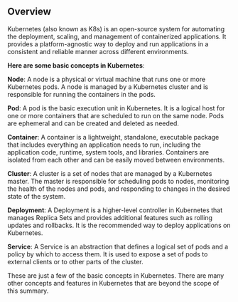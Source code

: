 ## Overview

Kubernetes (also known as K8s) is an open-source system for automating the deployment, scaling, and management of containerized applications. It provides a platform-agnostic way to deploy and run applications in a consistent and reliable manner across different environments.

**Here are some basic concepts in Kubernetes**:

**Node**: A node is a physical or virtual machine that runs one or more Kubernetes pods. A node is managed by a Kubernetes cluster and is responsible for running the containers in the pods.

**Pod**: A pod is the basic execution unit in Kubernetes. It is a logical host for one or more containers that are scheduled to run on the same node. Pods are ephemeral and can be created and deleted as needed.

**Container**: A container is a lightweight, standalone, executable package that includes everything an application needs to run, including the application code, runtime, system tools, and libraries. Containers are isolated from each other and can be easily moved between environments.

**Cluster**: A cluster is a set of nodes that are managed by a Kubernetes master. The master is responsible for scheduling pods to nodes, monitoring the health of the nodes and pods, and responding to changes in the desired state of the system.

**Deployment**: A Deployment is a higher-level controller in Kubernetes that manages Replica Sets and provides additional features such as rolling updates and rollbacks. It is the recommended way to deploy applications on Kubernetes.

**Service**: A Service is an abstraction that defines a logical set of pods and a policy by which to access them. It is used to expose a set of pods to external clients or to other parts of the cluster.

These are just a few of the basic concepts in Kubernetes. There are many other concepts and features in Kubernetes that are beyond the scope of this summary.


